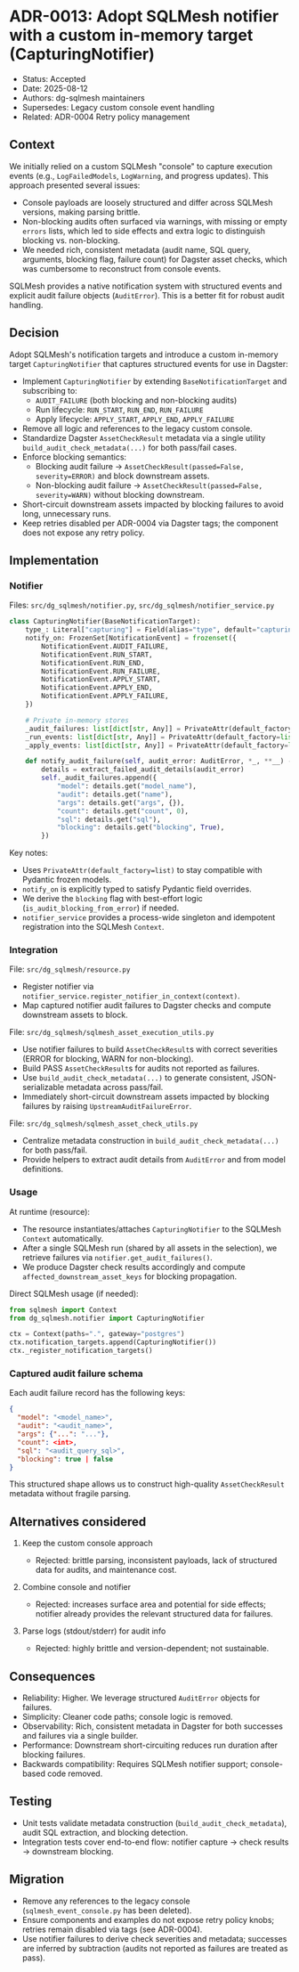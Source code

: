 # ADR-0013: Adopt SQLMesh notifier with a custom in-memory target (CapturingNotifier)

- Status: Accepted
- Date: 2025-08-12
- Authors: dg-sqlmesh maintainers
- Supersedes: Legacy custom console event handling
- Related: ADR-0004 Retry policy management

## Context

We initially relied on a custom SQLMesh "console" to capture execution events (e.g., `LogFailedModels`, `LogWarning`, and progress updates). This approach presented several issues:

- Console payloads are loosely structured and differ across SQLMesh versions, making parsing brittle.
- Non-blocking audits often surfaced via warnings, with missing or empty `errors` lists, which led to side effects and extra logic to distinguish blocking vs. non-blocking.
- We needed rich, consistent metadata (audit name, SQL query, arguments, blocking flag, failure count) for Dagster asset checks, which was cumbersome to reconstruct from console events.

SQLMesh provides a native notification system with structured events and explicit audit failure objects (`AuditError`). This is a better fit for robust audit handling.

## Decision

Adopt SQLMesh's notification targets and introduce a custom in-memory target `CapturingNotifier` that captures structured events for use in Dagster:

- Implement `CapturingNotifier` by extending `BaseNotificationTarget` and subscribing to:
  - `AUDIT_FAILURE` (both blocking and non-blocking audits)
  - Run lifecycle: `RUN_START`, `RUN_END`, `RUN_FAILURE`
  - Apply lifecycle: `APPLY_START`, `APPLY_END`, `APPLY_FAILURE`
- Remove all logic and references to the legacy custom console.
- Standardize Dagster `AssetCheckResult` metadata via a single utility `build_audit_check_metadata(...)` for both pass/fail cases.
- Enforce blocking semantics:
  - Blocking audit failure → `AssetCheckResult(passed=False, severity=ERROR)` and block downstream assets.
  - Non-blocking audit failure → `AssetCheckResult(passed=False, severity=WARN)` without blocking downstream.
- Short-circuit downstream assets impacted by blocking failures to avoid long, unnecessary runs.
- Keep retries disabled per ADR-0004 via Dagster tags; the component does not expose any retry policy.

## Implementation

### Notifier

Files: `src/dg_sqlmesh/notifier.py`, `src/dg_sqlmesh/notifier_service.py`

```python
class CapturingNotifier(BaseNotificationTarget):
    type_: Literal["capturing"] = Field(alias="type", default="capturing")
    notify_on: FrozenSet[NotificationEvent] = frozenset({
        NotificationEvent.AUDIT_FAILURE,
        NotificationEvent.RUN_START,
        NotificationEvent.RUN_END,
        NotificationEvent.RUN_FAILURE,
        NotificationEvent.APPLY_START,
        NotificationEvent.APPLY_END,
        NotificationEvent.APPLY_FAILURE,
    })

    # Private in-memory stores
    _audit_failures: list[dict[str, Any]] = PrivateAttr(default_factory=list)
    _run_events: list[dict[str, Any]] = PrivateAttr(default_factory=list)
    _apply_events: list[dict[str, Any]] = PrivateAttr(default_factory=list)

    def notify_audit_failure(self, audit_error: AuditError, *_, **__) -> None:
        details = extract_failed_audit_details(audit_error)
        self._audit_failures.append({
            "model": details.get("model_name"),
            "audit": details.get("name"),
            "args": details.get("args", {}),
            "count": details.get("count", 0),
            "sql": details.get("sql"),
            "blocking": details.get("blocking", True),
        })
```

Key notes:

- Uses `PrivateAttr(default_factory=list)` to stay compatible with Pydantic frozen models.
- `notify_on` is explicitly typed to satisfy Pydantic field overrides.
- We derive the `blocking` flag with best-effort logic (`is_audit_blocking_from_error`) if needed.
- `notifier_service` provides a process-wide singleton and idempotent registration into the SQLMesh `Context`.

### Integration

File: `src/dg_sqlmesh/resource.py`

- Register notifier via `notifier_service.register_notifier_in_context(context)`.
- Map captured notifier audit failures to Dagster checks and compute downstream assets to block.

File: `src/dg_sqlmesh/sqlmesh_asset_execution_utils.py`

- Use notifier failures to build `AssetCheckResult`s with correct severities (ERROR for blocking, WARN for non-blocking).
- Build PASS `AssetCheckResult`s for audits not reported as failures.
- Use `build_audit_check_metadata(...)` to generate consistent, JSON-serializable metadata across pass/fail.
- Immediately short-circuit downstream assets impacted by blocking failures by raising `UpstreamAuditFailureError`.

File: `src/dg_sqlmesh/sqlmesh_asset_check_utils.py`

- Centralize metadata construction in `build_audit_check_metadata(...)` for both pass/fail.
- Provide helpers to extract audit details from `AuditError` and from model definitions.

### Usage

At runtime (resource):

- The resource instantiates/attaches `CapturingNotifier` to the SQLMesh `Context` automatically.
- After a single SQLMesh run (shared by all assets in the selection), we retrieve failures via `notifier.get_audit_failures()`.
- We produce Dagster check results accordingly and compute `affected_downstream_asset_keys` for blocking propagation.

Direct SQLMesh usage (if needed):

```python
from sqlmesh import Context
from dg_sqlmesh.notifier import CapturingNotifier

ctx = Context(paths=".", gateway="postgres")
ctx.notification_targets.append(CapturingNotifier())
ctx._register_notification_targets()
```

### Captured audit failure schema

Each audit failure record has the following keys:

```json
{
  "model": "<model_name>",
  "audit": "<audit_name>",
  "args": {"...": "..."},
  "count": <int>,
  "sql": "<audit_query_sql>",
  "blocking": true | false
}
```

This structured shape allows us to construct high-quality `AssetCheckResult` metadata without fragile parsing.

## Alternatives considered

1. Keep the custom console approach

   - Rejected: brittle parsing, inconsistent payloads, lack of structured data for audits, and maintenance cost.

2. Combine console and notifier

   - Rejected: increases surface area and potential for side effects; notifier already provides the relevant structured data for failures.

3. Parse logs (stdout/stderr) for audit info
   - Rejected: highly brittle and version-dependent; not sustainable.

## Consequences

- Reliability: Higher. We leverage structured `AuditError` objects for failures.
- Simplicity: Cleaner code paths; console logic is removed.
- Observability: Rich, consistent metadata in Dagster for both successes and failures via a single builder.
- Performance: Downstream short-circuiting reduces run duration after blocking failures.
- Backwards compatibility: Requires SQLMesh notifier support; console-based code removed.

## Testing

- Unit tests validate metadata construction (`build_audit_check_metadata`), audit SQL extraction, and blocking detection.
- Integration tests cover end-to-end flow: notifier capture → check results → downstream blocking.

## Migration

- Remove any references to the legacy console (`sqlmesh_event_console.py` has been deleted).
- Ensure components and examples do not expose retry policy knobs; retries remain disabled via tags (see ADR-0004).
- Use notifier failures to derive check severities and metadata; successes are inferred by subtraction (audits not reported as failures are treated as pass).

